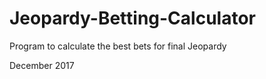 # Jeopardy-Betting-Calculator

Program to calculate the best bets for final Jeopardy

December 2017
